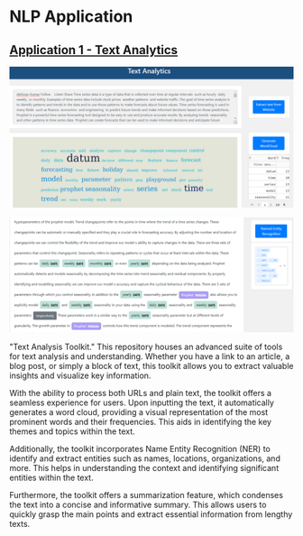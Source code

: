 # NLP Application

## [Application 1 - Text Analytics](https://nlp-app-production.up.railway.app/app/text_analysis)

![importdata](assets/head1.PNG)

![NER](assets/head2.PNG)

"Text Analysis Toolkit." This repository houses an advanced suite of tools for text analysis and understanding. Whether you have a link to an article, a blog post, or simply a block of text, this toolkit allows you to extract valuable insights and visualize key information.

With the ability to process both URLs and plain text, the toolkit offers a seamless experience for users. Upon inputting the text, it automatically generates a word cloud, providing a visual representation of the most prominent words and their frequencies. This aids in identifying the key themes and topics within the text.

Additionally, the toolkit incorporates Name Entity Recognition (NER) to identify and extract entities such as names, locations, organizations, and more. This helps in understanding the context and identifying significant entities within the text.

Furthermore, the toolkit offers a summarization feature, which condenses the text into a concise and informative summary. This allows users to quickly grasp the main points and extract essential information from lengthy texts.


